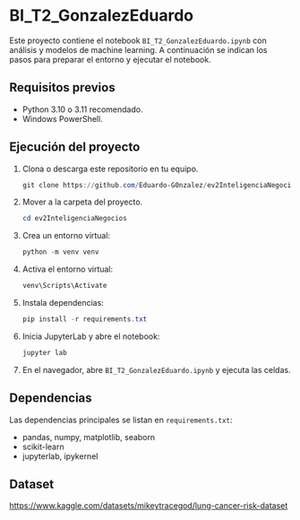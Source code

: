 # BI_T2_GonzalezEduardo

Este proyecto contiene el notebook `BI_T2_GonzalezEduardo.ipynb` con análisis y modelos de machine learning. A continuación se indican los pasos para preparar el entorno y ejecutar el notebook.

## Requisitos previos
- Python 3.10 o 3.11 recomendado.
- Windows PowerShell.

## Ejecución del proyecto
1. Clona o descarga este repositorio en tu equipo.
   ```powershell
   git clone https://github.com/Eduardo-G0nzalez/ev2InteligenciaNegocios
   ```
2. Mover a la carpeta del proyecto.
   ```powershell
   cd ev2InteligenciaNegocios
   ```
3. Crea un entorno virtual:
   ```powershell
   python -m venv venv
   ```
4. Activa el entorno virtual:
   ```powershell
   venv\Scripts\Activate
   ```
5. Instala dependencias:
   ```powershell
   pip install -r requirements.txt
   ```
6. Inicia JupyterLab y abre el notebook:
   ```powershell
   jupyter lab
   ```
8. En el navegador, abre `BI_T2_GonzalezEduardo.ipynb` y ejecuta las celdas.


## Dependencias
Las dependencias principales se listan en `requirements.txt`:
- pandas, numpy, matplotlib, seaborn
- scikit-learn
- jupyterlab, ipykernel

## Dataset
https://www.kaggle.com/datasets/mikeytracegod/lung-cancer-risk-dataset


